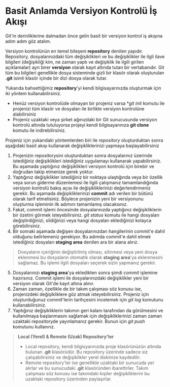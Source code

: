 # Basit Anlamda Versiyon Kontrolü İş Akışı
Git'in derinliklerine dalmadan önce gelin basit bir versiyon kontrol iş akışına adım adım göz atalım.

Versiyon kontrolünün en temel bileşeni **repository** denilen yapıdır. Repository, dosyalarınızdaki tüm değişiklikleri ve bu değişiklikler ile ilgli ilave bilgileri (değişikliği kim, ne zaman yaptı ve değişiklik ile ilgili girilen açıklamalar) ayrı birer **versiyon** olarak kayıt altında tutan bir vertabanıdır. Git tüm bu bilgileri genellikle  dosya sisteminde gizli bir klasör olarak oluşturulan **.git** isimli klasör içinde bir dizi dosya olarak tutar.

Yukarıda bahsettiğimiz **repository**'yi kendi bilgisayarınızda oluşturmak için iki yöntem kullanabilirsiniz.

* Henüz versiyon kontrolüde olmayan bir projeniz varsa **git init* komutu ile projenizi tüm klasör ve dosyaları ile birlikte versiyon kontrolüne alabilirsiniz
* Projeniz uzaktaki veya şirket ağınızdaki bir Git sunucusunda versiyon kontrolü altında tutuluyorsa projeyi kendi bilgisayarınıza **git clone** komutu ile indirebilirsiniz.

Projeniz için yukarıdaki yöntemlerden biri ile *repository* oluşturduktan sonra aşağıdaki basit akışı kullanarak değişikliklerinizi yapmaya başlayabilirsiniz

1. Projenizin repositorysini oluşturduktan sonra dosyalarınız üzerinde istediğiniz değişiklikleri istediğiniz uygulamayı kullanarak yapabilirsiniz. Bu aşamada yaptığınız değişiklikleri versiyon kontrolü için birebir ve doğrudan takip etmenize gerek yoktur.
2. Yaptığınız değişiklikler istediğiniz bir noktaya ulaştığında veya bir özellik veya sorun giderme düzenlemesi ile ilgili çalışmanız tamamlandığında versiyon kontrolü bakış açısı ile değişikliklerinizi değerlendirmeniz gerekir. Bu aşamada değişikliklerinizi **commit** adı verilen bir bütünü olarak tarif etmelisiniz. Böylece projenizin yeni bir versiyonunu oluşturma işleminin ilk adımını tamamlamış olacaksınız.
3. Fakat, commit işlemi öncesinde dosyalarınızda yaptığınız değişikliklerin bir özetini görmek isteyebilirsiniz. *git status* komutu ile hangi dosyaları değiştirdiğinizi, sildiğinizi veya hangi dosyaları eklediğinizi kolayca görebilirsiniz.
4. Bir sonraki aşamada değişen dosyalarınızdan hangilerinin commit'e dahil olduğunu belirlemeniz gerekiyor. Bu adımda commit'e dahil etmek istediğiniz dosyaları **staging area** denilen ara bir alana alırız.
> Dosyaların içeriğinin değiştirilmiş olması, silinmesi veya yeni dosya eklenmesi bu dosyaların otomatik olarak **staging area**'ya eklenmesini sağlamaz. Bu işlemi ilgili dosyaları seçerek sizin yapmanız gerekir.
5. Dosyalarınızı **staging area**'ya  ekledikten sonra şimdi *commit* işlemine hazırsınız. Commit işlemi ile dosyalarınızdaki değişiklikler yeni bir versiyon olarak Git'de kayıt altına alınır.
6. Zaman zaman, özellikle de bir takım çalışması söz konusu ise, projenizdeki değişikliklere göz atmak isteyebilirsiniz. Projeniz için oluşturduğunuz commit'lerin tarihçesini incelemek için *git log* komutunu kullanabilirsiniz.
7. Yaptığınız değişikliklerin takımın geri kalanı tarafından da görülmesini ve kullanılmaya başlanmasını sağlamak için değişikliklerinizi zaman zaman uzaktaki repositoryde yayınlamanız gerekir. Bunun için *git push* komutunu kullanırız.

> **Local (Yerel) & Remote (Uzak) Repository'ler**
> * Local repository, kendi bilgisyarınızda proje klasörünüzün altında bulunan **.git** klasörüdür. Bu repository üzerinde sadece siz çalışabilirsiniz ve değişiklikler yerel diskinize kaydedilir.
> * Remote repository'ler ise  genellikle uzaktaki bir sunucuda yer alırlar ve bu sunucudaki **.git** klasöründen ibarettirler. Takım çalışması söz konusu ise takımdaki kişiler değişikliklerini bu uzaktaki repository üzerinden paylaşırlar.


